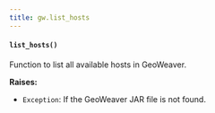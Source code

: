 ```yaml
---
title: gw.list_hosts
---
```


#### `list_hosts()`

Function to list all available hosts in GeoWeaver.

**Raises:**

- `Exception`: If the GeoWeaver JAR file is not found.

